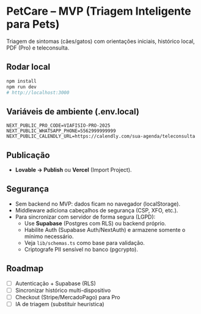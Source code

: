 # PetCare – MVP (Triagem Inteligente para Pets)

Triagem de sintomas (cães/gatos) com orientações iniciais, histórico local, PDF (Pro) e teleconsulta.

## Rodar local
```bash
npm install
npm run dev
# http://localhost:3000
```

## Variáveis de ambiente (.env.local)
```
NEXT_PUBLIC_PRO_CODE=VIAFISIO-PRO-2025
NEXT_PUBLIC_WHATSAPP_PHONE=5562999999999
NEXT_PUBLIC_CALENDLY_URL=https://calendly.com/sua-agenda/teleconsulta
```

## Publicação
- **Lovable → Publish** ou **Vercel** (Import Project).

## Segurança
- Sem backend no MVP: dados ficam no navegador (localStorage).
- Middleware adiciona cabeçalhos de segurança (CSP, XFO, etc.).
- Para sincronizar com servidor de forma segura (LGPD):
  - Use **Supabase** (Postgres com RLS) ou backend próprio.
  - Habilite Auth (Supabase Auth/NextAuth) e armazene somente o mínimo necessário.
  - Veja `lib/schemas.ts` como base para validação.
  - Criptografe PII sensível no banco (pgcrypto).

## Roadmap
- [ ] Autenticação + Supabase (RLS)
- [ ] Sincronizar histórico multi-dispositivo
- [ ] Checkout (Stripe/MercadoPago) para Pro
- [ ] IA de triagem (substituir heurística)
